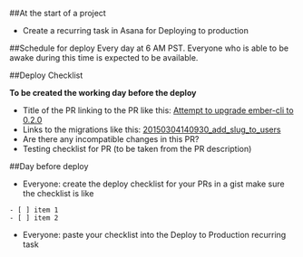 ##At the start of a project
- Create a recurring task in Asana for Deploying to production

##Schedule for deploy
Every day at 6 AM PST. Everyone who is able to be awake during this time is expected to be available.

##Deploy Checklist

**To be created the working day before the deploy**
- Title of the PR linking to the PR like this: [Attempt to upgrade ember-cli to 0.2.0](https://github.com/coderly/reissued-ember/pull/309)
- Links to the migrations like this: [20150304140930_add_slug_to_users](https://github.com/coderly/reissued-api/blob/development/db/migrate/20150304140930_add_slug_to_users.rb)
- Are there any incompatible changes in this PR?
- Testing checklist for PR (to be taken from the PR description)

##Day before deploy
- Everyone: create the deploy checklist for your PRs in a gist make sure the checklist is like
```
- [ ] item 1
- [ ] item 2
```
- Everyone: paste your checklist into the Deploy to Production recurring task
